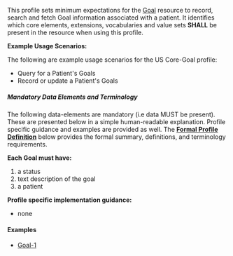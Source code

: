 This profile sets minimum expectations for the [Goal] resource to record, search and fetch Goal information associated with a patient. It identifies which core elements, extensions, vocabularies and value sets **SHALL** be present in the resource when using this profile.

**Example Usage Scenarios:**

The following are example usage scenarios for the US Core-Goal profile:

-   Query for a Patient's Goals
-   Record or update a Patient's Goals


##### Mandatory Data Elements and Terminology


The following data-elements are mandatory (i.e data MUST be present). These are presented below in a simple human-readable explanation.  Profile specific guidance and examples are provided as well.  The [**Formal Profile Definition**](#profile) below provides the  formal summary, definitions, and  terminology requirements.  

**Each Goal must have:**

1.  a status
1.  text description of the goal
1.  a patient

**Profile specific implementation guidance:**

* none

#### Examples

- [Goal-1](Goal-goal-1.html)


[Goal]: {{site.data.fhir.path}}goal.html
